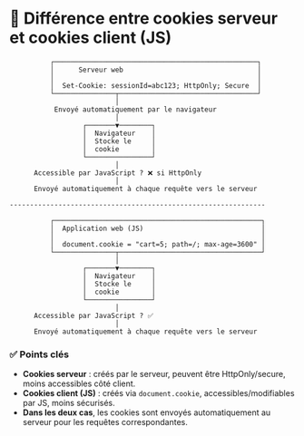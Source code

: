 # 🍪 Différence entre cookies serveur et cookies client (JS)

```
          ┌──────────────────────────────────────────────────┐
          │      Serveur web                                 │
          │                                                  │
          │  Set-Cookie: sessionId=abc123; HttpOnly; Secure  │
          └───────────────┬──────────────────────────────────┘
                          │
           Envoyé automatiquement par le navigateur
                          │
                  ┌───────▼────────┐
                  │  Navigateur    │
                  │  Stocke le     │
                  │  cookie        │
                  └────────────────┘
                          │
      Accessible par JavaScript ? ❌ si HttpOnly
                          │
      Envoyé automatiquement à chaque requête vers le serveur

---------------------------------------------------------------

          ┌───────────────────────────────────────────────────┐
          │  Application web (JS)                             │
          │                                                   │
          │  document.cookie = "cart=5; path=/; max-age=3600" │
          └───────────────┬───────────────────────────────────┘
                          │
                  ┌───────▼────────┐
                  │  Navigateur    │
                  │  Stocke le     │
                  │  cookie        │
                  └────────────────┘
                          │
      Accessible par JavaScript ? ✅
                          │
      Envoyé automatiquement à chaque requête vers le serveur
```

### ✅ Points clés

- **Cookies serveur** : créés par le serveur, peuvent être HttpOnly/secure, moins accessibles côté client.  
- **Cookies client (JS)** : créés via `document.cookie`, accessibles/modifiables par JS, moins sécurisés.  
- **Dans les deux cas**, les cookies sont envoyés automatiquement au serveur pour les requêtes correspondantes.
